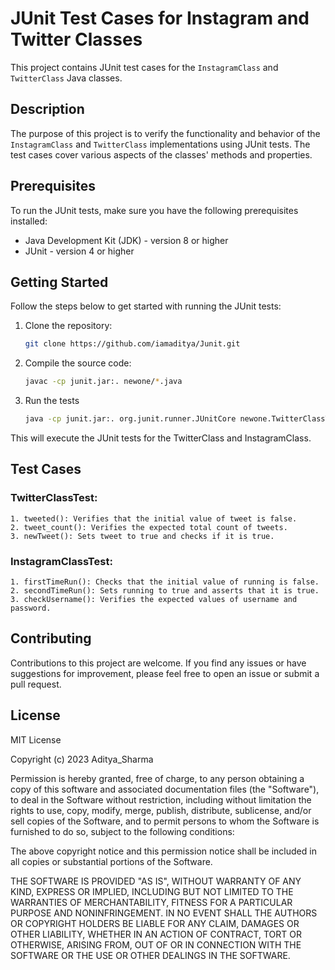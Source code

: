 # JUnit Test Cases for Instagram and Twitter Classes

This project contains JUnit test cases for the `InstagramClass` and `TwitterClass` Java classes.

## Description

The purpose of this project is to verify the functionality and behavior of the `InstagramClass` and `TwitterClass` implementations using JUnit tests. The test cases cover various aspects of the classes' methods and properties.

## Prerequisites

To run the JUnit tests, make sure you have the following prerequisites installed:

- Java Development Kit (JDK) - version 8 or higher
- JUnit - version 4 or higher

## Getting Started

Follow the steps below to get started with running the JUnit tests:

1. Clone the repository:

   ```bash
   git clone https://github.com/iamaditya/Junit.git


2. Compile the source code:

    ```bash
    javac -cp junit.jar:. newone/*.java

3. Run the tests
    ```bash
    java -cp junit.jar:. org.junit.runner.JUnitCore newone.TwitterClassTest newone.InstagramClassTest

This will execute the JUnit tests for the TwitterClass and InstagramClass.

## Test Cases

### TwitterClassTest:

    1. tweeted(): Verifies that the initial value of tweet is false.
    2. tweet_count(): Verifies the expected total count of tweets.
    3. newTweet(): Sets tweet to true and checks if it is true.
### InstagramClassTest:

    1. firstTimeRun(): Checks that the initial value of running is false.
    2. secondTimeRun(): Sets running to true and asserts that it is true.
    3. checkUsername(): Verifies the expected values of username and password.

## Contributing
Contributions to this project are welcome. If you find any issues or have suggestions for improvement, please feel free to open an issue or submit a pull request.


## License
MIT License

Copyright (c) 2023 Aditya_Sharma

Permission is hereby granted, free of charge, to any person obtaining a copy
of this software and associated documentation files (the "Software"), to deal
in the Software without restriction, including without limitation the rights
to use, copy, modify, merge, publish, distribute, sublicense, and/or sell
copies of the Software, and to permit persons to whom the Software is
furnished to do so, subject to the following conditions:

The above copyright notice and this permission notice shall be included in all
copies or substantial portions of the Software.

THE SOFTWARE IS PROVIDED "AS IS", WITHOUT WARRANTY OF ANY KIND, EXPRESS OR
IMPLIED, INCLUDING BUT NOT LIMITED TO THE WARRANTIES OF MERCHANTABILITY,
FITNESS FOR A PARTICULAR PURPOSE AND NONINFRINGEMENT. IN NO EVENT SHALL THE
AUTHORS OR COPYRIGHT HOLDERS BE LIABLE FOR ANY CLAIM, DAMAGES OR OTHER
LIABILITY, WHETHER IN AN ACTION OF CONTRACT, TORT OR OTHERWISE, ARISING FROM,
OUT OF OR IN CONNECTION WITH THE SOFTWARE OR THE USE OR OTHER DEALINGS IN THE
SOFTWARE.

